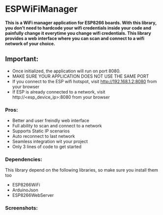 # ESPWiFiManager
**This is a WiFi manager application for ESP8266 boards. With this library, you don't need to hardcode your wifi credentials inside your code and painfully change it everytime you change wifi credentials. This library provides a web interface where you can scan and connect to a wifi network of your choice.**


## Important:
* Once initialized, the application will run on port 8080. 
* MAKE SURE YOUR APPLICATION DOES NOT USE THE SAME PORT 
* If you connect to the ESP wifi hotspot, visit http://192.168.1.2:8080 from your browser
* If ESP is already connected to a network, visit http://<esp_device_ip>:8080 from your browser


### Pros:
* Better and user freindly web interface
* Full ability to scan and connect to a network
* Supports Static IP scenarios
* Auto reconnect to last network
* Seamless integration wit your project
* Only 3 lines of code to get started 

### Dependencies:
This library depend on the following libraries, so make sure you install them too
* ESP8266WiFi
* ArduinoJson
* ESP8266WebServer

### Screenshots:
